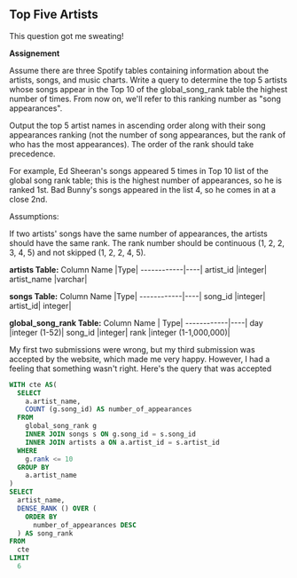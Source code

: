 ## Top Five Artists

This question got me sweating!

**Assignement**

Assume there are three Spotify tables containing information about the artists, songs, and music charts. Write a query to determine the top 5 artists whose songs appear in the Top 10 of the global_song_rank table the highest number of times. From now on, we'll refer to this ranking number as "song appearances".

Output the top 5 artist names in ascending order along with their song appearances ranking (not the number of song appearances, but the rank of who has the most appearances). The order of the rank should take precedence.

For example, Ed Sheeran's songs appeared 5 times in Top 10 list of the global song rank table; this is the highest number of appearances, so he is ranked 1st. Bad Bunny's songs appeared in the list 4, so he comes in at a close 2nd.

Assumptions:

If two artists' songs have the same number of appearances, the artists should have the same rank.
The rank number should be continuous (1, 2, 2, 3, 4, 5) and not skipped (1, 2, 2, 4, 5).

**artists Table:**
Column Name	|Type|
------------|----|
artist_id	|integer|
artist_name	|varchar|

**songs Table:**
Column Name	|Type|
------------|----|
song_id	|integer|
artist_id|	integer|

**global_song_rank Table:**
Column Name |	Type|
------------|----|
day	|integer (1-52)|
song_id	|integer|
rank	|integer (1-1,000,000)|

My first two submissions were wrong, but my third submission was accepted by the website, which made me very happy. However, I had a feeling that something wasn't right. 
Here's the query that was accepted 

```sql
WITH cte AS(
  SELECT
    a.artist_name,
    COUNT (g.song_id) AS number_of_appearances
  FROM
    global_song_rank g
    INNER JOIN songs s ON g.song_id = s.song_id
    INNER JOIN artists a ON a.artist_id = s.artist_id
  WHERE
    g.rank <= 10
  GROUP BY
    a.artist_name
)
SELECT
  artist_name,
  DENSE_RANK () OVER (
    ORDER BY
      number_of_appearances DESC
  ) AS song_rank
FROM
  cte
LIMIT
  6
  ```

